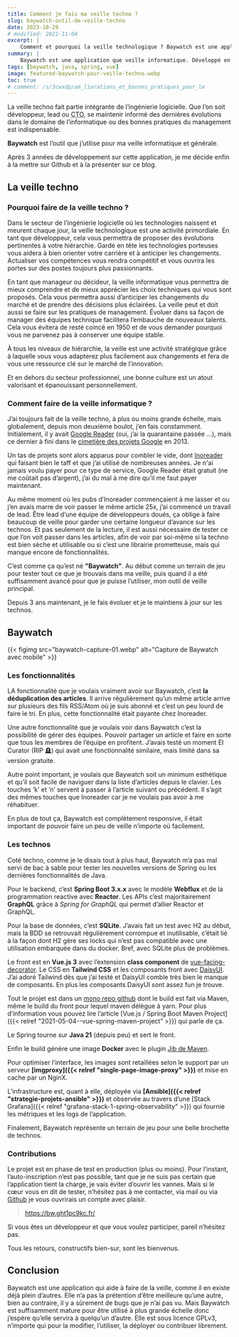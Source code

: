 ```yaml
---
title: Comment je fais ma veille techno ?
slug: baywatch-outil-de-veille-techno
date: 2023-10-29
# modified: 2021-11-04
excerpt: |
    Comment et pourquoi la veille technologique ? Baywatch est une application de veille informatique avec laquelle vous suivrez en temps réel les nouvelles du monde informatique.
summary: |
    Baywatch est une application que veille informatique. Développé en Java à l’aide de Spring Boot Webflux et de Vue.js pour l’interface. L’application utilise une base de donnée SQLite pour le stockage. Les fonctionnalitées phares de Baywatch sont la déduplication des articles, la gestion des équipes et une interface hyper intuitive.
tags: [baywatch, java, spring, vue]
image: featured-baywatch-pour-veille-techno.webp
toc: true
# comment: /s/3cwxdp/am_liorations_et_bonnes_pratiques_pour_le
---
```


La veille techno fait partie intégrante de l’ingénierie logicielle. Que l’on soit développeur, lead ou <abbr title="Chef Technical Officer">CTO</abbr>, se maintenir informé des dernières évolutions dans le domaine de l’informatique ou des bonnes pratiques du management est indispensable.

**Baywatch** est l’outil que j’utilise pour ma veille informatique et générale.

<!--more-->

Après 3 années de développement sur cette application, je me décide enfin à la mettre sur Github et à la présenter sur ce blog.


## La veille techno

### Pourquoi faire de la veille techno ?

Dans le secteur de l’ingénierie logicielle où les technologies naissent et meurent chaque jour, la veille technologique est une activité primordiale. En tant que développeur, cela vous permettra de proposer des évolutions pertinentes à votre hiérarchie. Gardé en tête les technologies porteuses vous aidera à bien orienter votre carrière et à anticiper les changements. Actualiser vos compétences vous rendra compétitif et vous ouvrira les portes sur des postes toujours plus passionnants.

En tant que manageur ou décideur, la veille informatique vous permettra de mieux comprendre et de mieux apprécier les choix techniques qui vous sont proposés. Cela vous permettra aussi d’anticiper les changements du marché et de prendre des décisions plus éclairées. La veille peut et doit aussi se faire sur les pratiques de management. Évoluer dans sa façon de manager des équipes technique facilitera l’embauche de nouveaux talents. Cela vous évitera de resté coincé en 1950 et de vous demander pourquoi vous ne parvenez pas à conserver une équipe stable.

À tous les niveaux de hiérarchie, la veille est une activité stratégique grâce à laquelle vous vous adapterez plus facilement aux changements et fera de vous une ressource clé sur le marché de l’innovation.

Et en dehors du secteur professionnel, une bonne culture est un atout valorisant et épanouissant personnellement.

### Comment faire de la veille informatique ?

J’ai toujours fait de la veille techno, à plus ou moins grande échelle, mais globalement, depuis mon deuxième boulot, j’en fais constamment. Initialement, il y avait [Google Reader](https://fr.wikipedia.org/wiki/Google_Reader) (oui, j’ai la quarantaine passée ...), mais ce dernier à fini dans le [cimetière des projets Google](https://gcemetery.co/google-reader/) en 2013.

Un tas de projets sont alors apparus pour combler le vide, dont [Inoreader](https://www.inoreader.com/fr/) qui faisant bien le taff et que j’ai utilisé de nombreuses années. Je n'ai jamais voulu payer pour ce type de service, Google Reader était gratuit (ne me coûtait pas d’argent), j’ai du mal à me dire qu’il me faut payer maintenant.

Au même moment où les pubs d’Inoreader commençaient à me lasser et ou j’en avais marre de voir passer le même article 25x, j’ai commencé un travail de lead. Être lead d’une équipe de développeurs doués, ça oblige à faire beaucoup de veille pour garder une certaine longueur d’avance sur les technos. Et pas seulement de la lecture, il est aussi nécessaire de tester ce que l’on voit passer dans les articles, afin de voir par soi-même si la techno est bien sèche et utilisable ou si c’est une librairie prometteuse, mais qui manque encore de fonctionnalités.

C’est comme ça qu’est né **"Baywatch"**. Au début comme un terrain de jeu pour tester tout ce que je trouvais dans ma veille, puis quand il a été suffisamment avancé pour que je puisse l’utiliser, mon outil de veille principal.

Depuis 3 ans maintenant, je le fais évoluer et je le maintiens à jour sur les technos.

## Baywatch

{{< figimg src="baywatch-capture-01.webp" alt="Capture de Baywatch avec mobile" >}}

### Les fonctionnalités

LA fonctionnalité que je voulais vraiment avoir sur Baywatch, c’est **la déduplication des articles**. Il arrive régulièrement qu’un même article arrive sur plusieurs des fils RSS/Atom où je suis abonné et c’est un peu lourd de faire le tri. En plus, cette fonctionnalité était payante chez Inoreader.

Une autre fonctionnalité que je voulais voir dans Baywatch c’est la possibilité de gérer des équipes. Pouvoir partager un article et faire en sorte que tous les membres de l’équipe en profitent. J’avais testé un moment El Curator (RIP 🪦) qui avait une fonctionnalité similaire, mais limité dans sa version gratuite.

Autre point important, je voulais que Baywatch soit un minimum esthétique et qu’il soit facile de naviguer dans la liste d’articles depuis le clavier. Les touches ’k’ et ’n’ servent à passer à l’article suivant ou précédent. Il s’agit des mêmes touches que Inoreader car je ne voulais pas avoir à me réhabituer.

En plus de tout ça, Baywatch est complètement responsive, il était important de pouvoir faire un peu de veille n’importe où facilement.

### Les technos

Coté techno, comme je le disais tout à plus haut, Baywatch m’a pas mal servi de bac à sable pour tester les nouvelles versions de Spring ou les dernières fonctionnalités de Java.

Pour le backend, c’est **Spring Boot 3.x.x** avec le modèle **Webflux** et de la programmation reactive avec **Reactor**. Les APIs c’est majoritairement **GraphQL** grâce à *Spring for GraphQL* qui permet d’allier Reactor et GraphQL.

Pour la base de données, c’est **SQLite**. J’avais fait un test avec H2 au début, mais la BDD se retrouvait régulièrement corrompue et inutilisable, c’était lié à la façon dont H2 gère ses locks qui n’est pas compatible avec une utilisation embarquée dans du docker. Bref, avec SQLite plus de problèmes.

Le front est en **Vue.js 3** avec l’extension **class component** de [vue-facing-decorator](https://facing-dev.github.io/vue-facing-decorator/#/). Le CSS en **Tailwind CSS** et les composants front avec [DaisyUI](https://daisyui.com/). J’ai adoré Tailwind dès que j’ai testé et DaisyUI comble très bien le manque de composants. En plus les composants DaisyUI sont assez fun je trouve.

Tout le projet est dans un [mono repo github](https://github.com/Marthym/baywatch) dont le build est fait via Maven, même le build du front pour lequel maven délègue à yarn. Pour plus d’information vous pouvez lire l’article [Vue.js / Spring Boot Maven Project]({{< relref "2021-05-04--vue-spring-maven-project" >}}) qui parle de ça.

Le Spring tourne sur **Java 21** (depuis peu) et sert le front.

Enfin le build génère une image **Docker** avec le plugin [Jib de Maven](https://github.com/GoogleContainerTools/jib/tree/master/jib-maven-plugin).

Pour optimiser l’interface, les images sont retaillées selon le support par un serveur **[imgproxy]({{< relref "single-page-image-proxy" >}})** et mise en cache par un NginX.

L’infrastructure est, quant à elle, déployée via **[Ansible]({{< relref "strategie-projets-ansible" >}})** et observée au travers d’une [Stack Grafana]({{< relref "grafana-stack-1-spring-observability" >}}) qui fournie les métriques et les logs de l’application.

Finalement, Baywatch représente un terrain de jeu pour une belle brochette de technos.

### Contributions

Le projet est en phase de test en production (plus ou moins). Pour l’instant, l’auto-inscription n’est pas possible, tant que je ne suis pas certain que l’application tient la charge, je vais éviter d’ouvrir les vannes. Mais si le cœur vous en dit de tester, n’hésitez pas à me contacter, via mail ou via [Github](https://github.com/Marthym/baywatch) je vous ouvrirais un compte avec plaisir.

> https://bw.ght1pc9kc.fr/

Si vous êtes un développeur et que vous voulez participer, pareil n’hésitez pas.

Tous les retours, constructifs bien-sur, sont les bienvenus.

## Conclusion

Baywatch est une application qui aide à faire de la veille, comme il en existe déjà plein d’autres. Elle n’a pas la prétention d’être meilleure qu’une autre, bien au contraire, il y a sûrement de bugs que je n’ai pas vu. Mais Baywatch est suffisamment mature pour être utilisé à plus grande échelle donc j’espère qu’elle servira à quelqu’un d’autre. Elle est sous licence GPLv3, n’importe qui pour la modifier, l’utiliser, la déployer ou contribuer librement.
